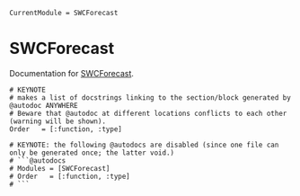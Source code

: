 ```@meta
CurrentModule = SWCForecast
```

# SWCForecast

Documentation for [SWCForecast](https://github.com/okatsn/SWCForecast.jl).


```@index
# KEYNOTE
# makes a list of docstrings linking to the section/block generated by @autodoc ANYWHERE
# Beware that @autodoc at different locations conflicts to each other (warning will be shown).
Order   = [:function, :type]

# KEYNOTE: the following @autodocs are disabled (since one file can only be generated once; the latter void.)
# ```@autodocs
# Modules = [SWCForecast]
# Order   = [:function, :type]
# ```
```

